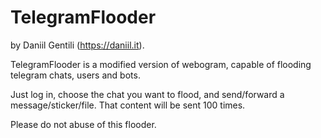 # TelegramFlooder
by Daniil Gentili (https://daniil.it).  

TelegramFlooder is a modified version of webogram, capable of flooding telegram chats, users and bots.

Just log in, choose the chat you want to flood, and send/forward a message/sticker/file. That content will be sent 100 times.  

Please do not abuse of this flooder.



